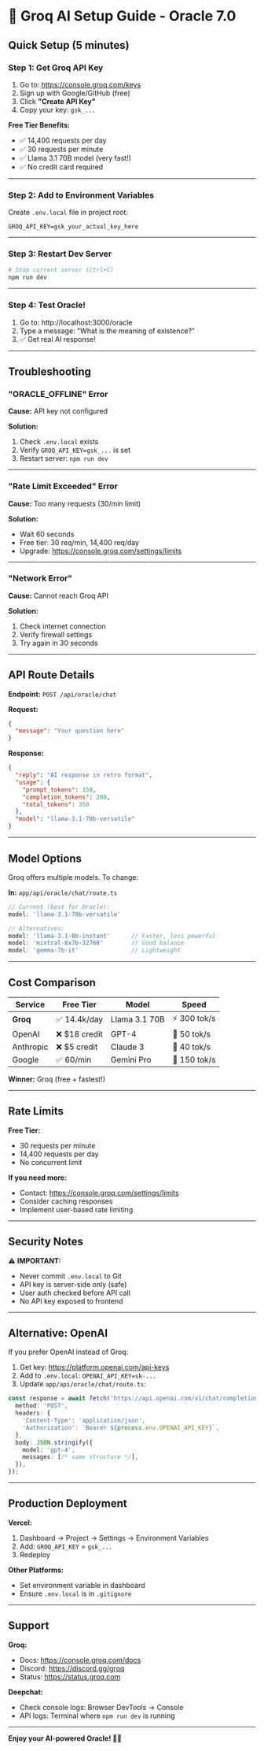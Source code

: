 # 🤖 Groq AI Setup Guide - Oracle 7.0

## Quick Setup (5 minutes)

### Step 1: Get Groq API Key

1. Go to: https://console.groq.com/keys
2. Sign up with Google/GitHub (free)
3. Click **"Create API Key"**
4. Copy your key: `gsk_...`

**Free Tier Benefits:**
- ✅ 14,400 requests per day
- ✅ 30 requests per minute
- ✅ Llama 3.1 70B model (very fast!)
- ✅ No credit card required

---

### Step 2: Add to Environment Variables

Create `.env.local` file in project root:

```env
GROQ_API_KEY=gsk_your_actual_key_here
```

---

### Step 3: Restart Dev Server

```bash
# Stop current server (Ctrl+C)
npm run dev
```

---

### Step 4: Test Oracle!

1. Go to: http://localhost:3000/oracle
2. Type a message: "What is the meaning of existence?"
3. ✅ Get real AI response!

---

## Troubleshooting

### "ORACLE_OFFLINE" Error

**Cause:** API key not configured

**Solution:**
1. Check `.env.local` exists
2. Verify `GROQ_API_KEY=gsk_...` is set
3. Restart server: `npm run dev`

---

### "Rate Limit Exceeded" Error

**Cause:** Too many requests (30/min limit)

**Solution:**
- Wait 60 seconds
- Free tier: 30 req/min, 14,400 req/day
- Upgrade: https://console.groq.com/settings/limits

---

### "Network Error"

**Cause:** Cannot reach Groq API

**Solution:**
1. Check internet connection
2. Verify firewall settings
3. Try again in 30 seconds

---

## API Route Details

**Endpoint:** `POST /api/oracle/chat`

**Request:**
```json
{
  "message": "Your question here"
}
```

**Response:**
```json
{
  "reply": "AI response in retro format",
  "usage": {
    "prompt_tokens": 150,
    "completion_tokens": 200,
    "total_tokens": 350
  },
  "model": "llama-3.1-70b-versatile"
}
```

---

## Model Options

Groq offers multiple models. To change:

**In:** `app/api/oracle/chat/route.ts`

```typescript
// Current (best for Oracle):
model: 'llama-3.1-70b-versatile'

// Alternatives:
model: 'llama-3.1-8b-instant'      // Faster, less powerful
model: 'mixtral-8x7b-32768'        // Good balance
model: 'gemma-7b-it'               // Lightweight
```

---

## Cost Comparison

| Service | Free Tier | Model | Speed |
|---------|-----------|-------|-------|
| **Groq** | ✅ 14.4k/day | Llama 3.1 70B | ⚡ 300 tok/s |
| OpenAI | ❌ $18 credit | GPT-4 | 🐢 50 tok/s |
| Anthropic | ❌ $5 credit | Claude 3 | 🐢 40 tok/s |
| Google | ✅ 60/min | Gemini Pro | 🚀 150 tok/s |

**Winner:** Groq (free + fastest!)

---

## Rate Limits

**Free Tier:**
- 30 requests per minute
- 14,400 requests per day
- No concurrent limit

**If you need more:**
- Contact: https://console.groq.com/settings/limits
- Consider caching responses
- Implement user-based rate limiting

---

## Security Notes

⚠️ **IMPORTANT:**
- Never commit `.env.local` to Git
- API key is server-side only (safe)
- User auth checked before API call
- No API key exposed to frontend

---

## Alternative: OpenAI

If you prefer OpenAI instead of Groq:

1. Get key: https://platform.openai.com/api-keys
2. Add to `.env.local`: `OPENAI_API_KEY=sk-...`
3. Update `app/api/oracle/chat/route.ts`:

```typescript
const response = await fetch('https://api.openai.com/v1/chat/completions', {
  method: 'POST',
  headers: {
    'Content-Type': 'application/json',
    'Authorization': `Bearer ${process.env.OPENAI_API_KEY}`,
  },
  body: JSON.stringify({
    model: 'gpt-4',
    messages: [/* same structure */],
  }),
});
```

---

## Production Deployment

**Vercel:**
1. Dashboard → Project → Settings → Environment Variables
2. Add: `GROQ_API_KEY` = `gsk_...`
3. Redeploy

**Other Platforms:**
- Set environment variable in dashboard
- Ensure `.env.local` is in `.gitignore`

---

## Support

**Groq:**
- Docs: https://console.groq.com/docs
- Discord: https://discord.gg/groq
- Status: https://status.groq.com

**Deepchat:**
- Check console logs: Browser DevTools → Console
- API logs: Terminal where `npm run dev` is running

---

**Enjoy your AI-powered Oracle! 🤖✨**






